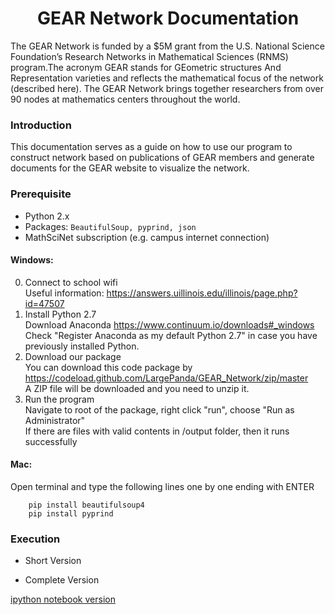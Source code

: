 <h1 align = "center"> GEAR Network Documentation </h1>
The GEAR Network is funded by a $5M grant from the U.S. National Science Foundation’s Research Networks in Mathematical Sciences (RNMS) program.The acronym GEAR stands for GEometric structures And Representation varieties and reflects the mathematical focus of the network (described here).  The GEAR Network brings together researchers from over 90 nodes at mathematics centers throughout the world. 

### Introduction
This documentation serves as a guide on how to use our program to construct network based on publications of GEAR members and generate documents for the GEAR website to visualize the network. 

### Prerequisite
* Python 2.x    
* Packages: `BeautifulSoup, pyprind, json`     
* MathSciNet subscription (e.g. campus internet connection)

#### Windows:   
0. Connect to school wifi    
Useful information: https://answers.uillinois.edu/illinois/page.php?id=47507    
1. Install Python 2.7    
Download Anaconda https://www.continuum.io/downloads#_windows    
Check "Register Anaconda as my default Python 2.7" in case you have previously installed Python.    
2. Download our package    
You can download this code package by https://codeload.github.com/LargePanda/GEAR_Network/zip/master    
A ZIP file will be downloaded and you need to unzip it.    
3. Run the program     
Navigate to root of the package, right click "run", choose "Run as Administrator"    
If there are files with valid contents in /output folder, then it runs successfully    

#### Mac:
Open terminal and type the following lines one by one ending with ENTER    
```
    pip install beautifulsoup4
    pip install pyprind
```

### Execution
* Short Version     

* Complete Version

[ipython notebook version](https://github.com/LargePanda/GEAR_Network/blob/master/GEAR_NETWORK.ipynb)
